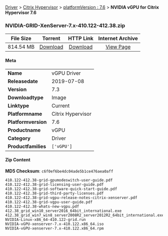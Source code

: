 
[Driver](/README.md)  >  [Citrix Hypervisor](/index/Driver/Citrix_Hypervisor.md)  >  [platformVersion : 7.6](/index/Driver/Citrix_Hypervisor/7.6.md)  >  **NVIDIA vGPU for Citrix Hypervisor 7.6**


### NVIDIA-GRID-XenServer-7.x-410.122-412.38.zip

| **File Size** | **Torrent**  | **HTTP Link** | **Internet Archive** |
|:-------------:|:------------:|:-------------:|:--------------------:|
| 814.54 MB |  [Download](https://archive.org/download/nvgpu_NVIDIA-GRID-XenServer-7.x-410.122-412.38.zip/nvgpu_NVIDIA-GRID-XenServer-7.x-410.122-412.38.zip_archive.torrent)       | [Download](https://archive.org/compress/nvgpu_NVIDIA-GRID-XenServer-7.x-410.122-412.38.zip) | [View Page](https://archive.org/details/nvgpu_NVIDIA-GRID-XenServer-7.x-410.122-412.38.zip)       |

#### Meta

<table>
<tr><td><strong>Name</strong></td><td>vGPU Driver</td></tr>
<tr><td><strong>Releasedate</strong></td><td>2019-07-08</td></tr>
<tr><td><strong>Version</strong></td><td>7.3</td></tr>
<tr><td><strong>Downloadtype</strong></td><td>Image</td></tr>
<tr><td><strong>Linktype</strong></td><td>Current</td></tr>
<tr><td><strong>Platformname</strong></td><td>Citrix Hypervisor</td></tr>
<tr><td><strong>Platformversion</strong></td><td>7.6</td></tr>
<tr><td><strong>Productname</strong></td><td>vGPU</td></tr>
<tr><td><strong>Category</strong></td><td>Driver</td></tr>
<tr><td><strong>Productfamilies</strong></td><td><code>['vGPU']</code></td></tr>
</table>

#### Zip Content

**MD5 Checksum**: `c6f0ef6be4dc04ade5b1ce476aea0aff`

```text
410.122-412.38-grid-gpumodeswitch-user-guide.pdf
410.122-412.38-grid-licensing-user-guide.pdf
410.122-412.38-grid-software-quick-start-guide.pdf
410.122-412.38-grid-third-party-licenses.pdf
410.122-412.38-grid-vgpu-release-notes-citrix-xenserver.pdf
410.122-412.38-grid-vgpu-user-guide.pdf
410.122-412.38-whats-new-vgpu.pdf
412.38_grid_win10_server2016_64bit_international.exe
412.38_grid_win7_win8_server2008R2_server2012R2_64bit_international.exe
NVIDIA-Linux-x86_64-410.122-grid.run
NVIDIA-vGPU-xenserver-7.x-410.122.x86_64.iso
NVIDIA-vGPU-xenserver-7.x-410.122.x86_64.rpm
```
